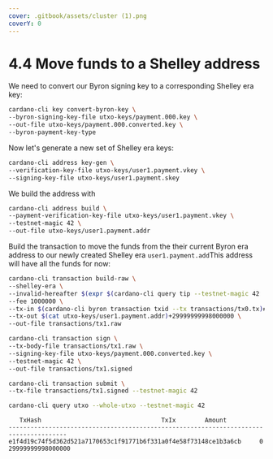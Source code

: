 ```yaml
---
cover: .gitbook/assets/cluster (1).png
coverY: 0
---
```


# 4.4 Move funds to a Shelley address

We need to convert our Byron signing key to a corresponding Shelley era key:

```bash
cardano-cli key convert-byron-key \
--byron-signing-key-file utxo-keys/payment.000.key \
--out-file utxo-keys/payment.000.converted.key \
--byron-payment-key-type
```

Now let's generate a new set of Shelley era keys:

```bash
cardano-cli address key-gen \
--verification-key-file utxo-keys/user1.payment.vkey \
--signing-key-file utxo-keys/user1.payment.skey
```

We build the address with

```bash
cardano-cli address build \
--payment-verification-key-file utxo-keys/user1.payment.vkey \
--testnet-magic 42 \
--out-file utxo-keys/user1.payment.addr
```

Build the transaction to move the funds from the their current Byron era address to our newly created Shelley era `user1.payment.add`This address will have all the funds for now:

```bash
cardano-cli transaction build-raw \
--shelley-era \
--invalid-hereafter $(expr $(cardano-cli query tip --testnet-magic 42 | jq .slot) + 1000) \
--fee 1000000 \
--tx-in $(cardano-cli byron transaction txid --tx transactions/tx0.tx)#0 \
--tx-out $(cat utxo-keys/user1.payment.addr)+29999999998000000 \
--out-file transactions/tx1.raw
```

```bash
cardano-cli transaction sign \
--tx-body-file transactions/tx1.raw \
--signing-key-file utxo-keys/payment.000.converted.key \
--testnet-magic 42 \
--out-file transactions/tx1.signed
```

```bash
cardano-cli transaction submit \
--tx-file transactions/tx1.signed --testnet-magic 42
```

```bash
cardano-cli query utxo --whole-utxo --testnet-magic 42
```

```
   TxHash                                 TxIx        Amount
--------------------------------------------------------------------------------------
e1f4d19c74f5d362d521a7170653c1f91771b6f331a0f4e58f73148ce1b3a6cb     0     29999999998000000
```
